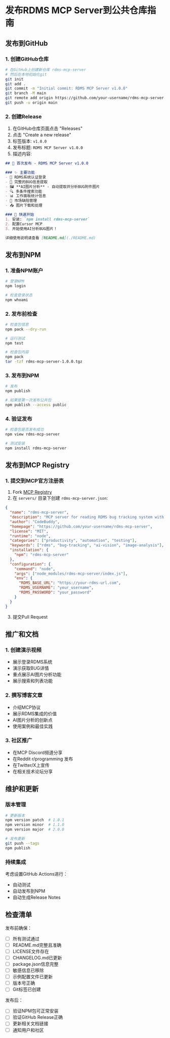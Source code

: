 # 发布RDMS MCP Server到公共仓库指南

## 发布到GitHub

### 1. 创建GitHub仓库
```bash
# 在GitHub上创建新仓库 rdms-mcp-server
# 然后在本地初始化git
git init
git add .
git commit -m "Initial commit: RDMS MCP Server v1.0.0"
git branch -M main
git remote add origin https://github.com/your-username/rdms-mcp-server.git
git push -u origin main
```

### 2. 创建Release
1. 在GitHub仓库页面点击 "Releases"
2. 点击 "Create a new release"
3. 标签版本: `v1.0.0`
4. 发布标题: `RDMS MCP Server v1.0.0`
5. 描述内容:
```markdown
## 🎉 首次发布 - RDMS MCP Server v1.0.0

### ✨ 主要功能
- 🔐 RDMS系统认证登录
- 🐛 完整的BUG信息提取
- 🖼️ **AI图片分析** - 自动提取并分析BUG附件图片
- 🔍 多条件搜索功能
- 📊 工作面板统计信息
- 🏪 市场缺陷管理
- 📥 图片下载和处理

### 🚀 快速开始
1. 安装: `npm install rdms-mcp-server`
2. 配置Cursor MCP
3. 开始使用AI分析BUG图片！

详细使用说明请查看 [README.md](./README.md)
```

## 发布到NPM

### 1. 准备NPM账户
```bash
# 登录NPM
npm login

# 检查登录状态
npm whoami
```

### 2. 发布前检查
```bash
# 检查包信息
npm pack --dry-run

# 运行测试
npm test

# 检查包内容
npm pack
tar -tzf rdms-mcp-server-1.0.0.tgz
```

### 3. 发布到NPM
```bash
# 发布
npm publish

# 如果是第一次发布公共包
npm publish --access public
```

### 4. 验证发布
```bash
# 检查包是否发布成功
npm view rdms-mcp-server

# 测试安装
npm install rdms-mcp-server
```

## 发布到MCP Registry

### 1. 提交到MCP官方注册表
1. Fork [MCP Registry](https://github.com/modelcontextprotocol/registry)
2. 在 `servers/` 目录下创建 `rdms-mcp-server.json`:

```json
{
  "name": "rdms-mcp-server",
  "description": "MCP server for reading RDMS bug tracking system with AI image analysis",
  "author": "CodeBuddy",
  "homepage": "https://github.com/your-username/rdms-mcp-server",
  "license": "MIT",
  "runtime": "node",
  "categories": ["productivity", "automation", "testing"],
  "keywords": ["rdms", "bug-tracking", "ai-vision", "image-analysis"],
  "installation": {
    "npm": "rdms-mcp-server"
  },
  "configuration": {
    "command": "node",
    "args": ["node_modules/rdms-mcp-server/index.js"],
    "env": {
      "RDMS_BASE_URL": "https://your-rdms-url.com",
      "RDMS_USERNAME": "your_username", 
      "RDMS_PASSWORD": "your_password"
    }
  }
}
```

3. 提交Pull Request

## 推广和文档

### 1. 创建演示视频
- 展示登录RDMS系统
- 演示获取BUG详情
- 重点展示AI图片分析功能
- 展示搜索和列表功能

### 2. 撰写博客文章
- 介绍MCP协议
- 展示RDMS集成的价值
- AI图片分析的创新点
- 使用案例和最佳实践

### 3. 社区推广
- 在MCP Discord频道分享
- 在Reddit r/programming 发布
- 在Twitter/X上宣传
- 在相关技术论坛分享

## 维护和更新

### 版本管理
```bash
# 更新版本
npm version patch  # 1.0.1
npm version minor  # 1.1.0
npm version major  # 2.0.0

# 发布更新
git push --tags
npm publish
```

### 持续集成
考虑设置GitHub Actions进行：
- 自动测试
- 自动发布到NPM
- 自动生成Release Notes

## 检查清单

发布前确保：
- [ ] 所有测试通过
- [ ] README.md完整且准确
- [ ] LICENSE文件存在
- [ ] CHANGELOG.md已更新
- [ ] package.json信息完整
- [ ] 敏感信息已移除
- [ ] 示例配置文件已更新
- [ ] 版本号正确
- [ ] Git标签已创建

发布后：
- [ ] 验证NPM包可正常安装
- [ ] 验证GitHub Release正确
- [ ] 更新相关文档链接
- [ ] 通知用户和社区